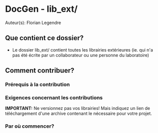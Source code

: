 # DocGen - lib_ext/
Auteur(s): Florian Legendre



## Que contient ce dossier?

- Le dossier lib_ext/ contient toutes les librairies extérieures (ie. qui n'a pas été écrite
  par un collaborateur ou une personne du laboratoire)



## Comment contribuer?

### Prérequis à la contribution

### Exigences concernant les contributions
__IMPORTANT:__ Ne versionnez pas vos librairies! Mais indiquez un lien de téléchargement d'une archive contenant le nécessaire pour votre projet.



### Par où commencer?
